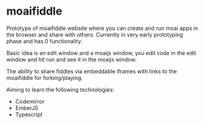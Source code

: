 moaifiddle
==========

Prototype of moaifiddle website where you can create and run moai apps in the browser and share with others.
Currently in very early prototyping phase and has 0 functionality.

Basic idea is an edit window and a moaijs window, you edit code in the edit window and hit run and see it in the moaijs window.

The ability to share fiddles via embeddable iframes with links to the moaifiddle for forking/playing.

Aiming to learn the following technologies:
 * Codemirror
 * EmberJS
 * Typescript


